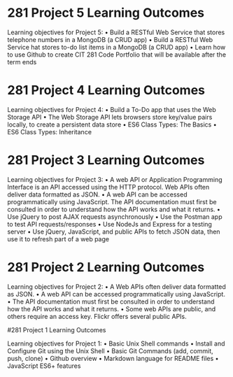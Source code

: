# 281 Project 5 Learning Outcomes

Learning objectives for Project 5:
• Build a RESTful Web Service that stores telephone numbers in a MongoDB (a CRUD app)
• Build a RESTful Web Service hat stores to-do list items in a MongoDB (a CRUD app)
• Learn how to use Github to create CIT 281 Code Portfolio that will be available after the term ends

# 281 Project 4 Learning Outcomes

Learning objectives for Project 4:
• Build a To-Do app that uses the Web Storage API
• The Web Storage API lets browsers store key/value pairs locally, to create a persistent data store
• ES6 Class Types: The Basics
• ES6 Class Types: Inheritance

# 281 Project 3 Learning Outcomes

Learning objectives for Project 3:
• A web API or Application Programming Interface is an API accessed using the HTTP protocol. Web APIs often deliver data formatted as JSON.
• A web API can be accessed programmatically using JavaScript. The API documentation must first be consulted in order to understand how the API works and what it returns.
• Use jQuery to post AJAX requests asynchronously
• Use the Postman app to test API requests/responses
• Use NodeJs and Express for a testing server
• Use jQuery, JavaScript, and public APIs to fetch JSON data, then use it to refresh part of a web page

# 281 Project 2 Learning Outcomes

Learning objectives for Project 2:
• A Web APIs often deliver data formatted as JSON.
• A web API can be accessed programmatically using JavaScript.
• The API documentation must first be consulted in order to
understand how the API works and what it returns.
• Some web APIs are public, and others require an access key.
Flickr offers several public APIs.

#281 Project 1 Learning Outcomes

Learning objectives for Project 1:
• Basic Unix Shell commands
• Install and Configure Git using the Unix Shell
• Basic Git Commands (add, commit, push, clone)
• Github overview
• Markdown language for README files
• JavaScript ES6+ features
